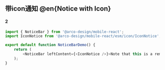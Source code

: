 ## 带icon通知 @en{Notice with Icon}

#### 2

```js
import { NoticeBar } from '@arco-design/mobile-react';
import IconNotice from '@arco-design/mobile-react/esm/icon/IconNotice';

export default function NoticeBarDemo() {
    return (
        <NoticeBar leftContent={<IconNotice />}>Note that this is a reminder message.</NoticeBar>
    );
}
```

